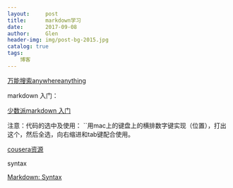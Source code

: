```yaml
---
layout:     post                    
title:      markdown学习             
date:       2017-09-08            
author:     Glen                     
header-img: img/post-bg-2015.jpg    
catalog: true                       
tags:                               
    博客
---
```

[万能搜索anywhereanything](http://lackar.com/aa/)

markdown 入门：

[少数派markdown 入门](https://sspai.com/post/25137)

注意：代码的选中及使用：
``用mac上的键盘上的横排数字键实现（位置），打出这个，然后全选，向右缩进和tab键配合使用。

[cousera资源](https://www.coursera.org/learn/reproducible-research/lecture/5NzHN/r-markdown)


syntax

[Markdown: Syntax](https://daringfireball.net/projects/markdown/syntax)
